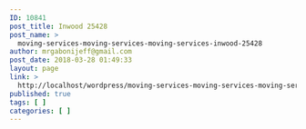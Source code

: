 ```yaml
---
ID: 10841
post_title: Inwood 25428
post_name: >
  moving-services-moving-services-moving-services-inwood-25428
author: mrgabonijeff@gmail.com
post_date: 2018-03-28 01:49:33
layout: page
link: >
  http://localhost/wordpress/moving-services-moving-services-moving-services-inwood-25428/
published: true
tags: [ ]
categories: [ ]
---
```

